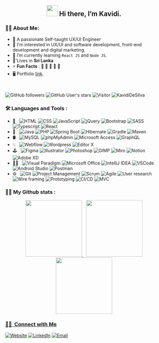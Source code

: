 <h2 align="center">
<img src="https://media.giphy.com/media/hvRJCLFzcasrR4ia7z/giphy.gif" width="35"> Hi there, I’m Kavidi.
</h2>


### 👩‍💻 About Me:  
- 🌱 A passionate Self-taught UX/UI Engineer
- 👯 I'm interested in UX/UI and software development, front-end development and digital marketing.
- 💬 I’m currently learning `React JS` and `Node JS`.
- 🏡'Lives in **Sri Lanka**
- ⚡ **Fun Facts** : 🍕 🏉 🏏 🎥 🚞
- 🖥️ Portfolio [link](https://kavididesilv.webflow.io/).
<br>

  
![GitHub followers](https://img.shields.io/github/followers/KavidiDeSilva?style=social) ![GitHub User's stars](https://img.shields.io/github/stars/KavidiDeSilva?style=social) ![Visitor](https://visitor-badge.laobi.icu/badge?page_id=KavidiDeSilva.repoName) <img src="https://komarev.com/ghpvc/?username=KavidiDeSilva7" alt="KavidiDeSilva" />


<!-- I’m looking to collaborate on t
- 📫 How to reach me ... -->


### :hammer_and_wrench: Languages and Tools :

- 🚪 &nbsp;
  ![HTML](https://img.shields.io/badge/-HTML-333333?style=flat&logo=html)
  ![CSS](https://img.shields.io/badge/-CSS-333333?style=flat&logo=CSS3&logoColor=1572B6)
  ![JavaScript](https://img.shields.io/badge/-JavaScript-333333?style=flat&logo=javascript)
  ![jQuery](https://img.shields.io/badge/-jQuery-333333?style=flat&logo=jquery)
  ![Bootstrap](https://img.shields.io/badge/-Bootstrap-333333?style=flat&logo=bootstrap)
  ![SASS](https://img.shields.io/badge/-SASS-333333?style=flat&logo=sass)
  ![Typescript](https://img.shields.io/badge/-TypeScript-333333?style=flat&logo=typescript)
  ![React](https://img.shields.io/badge/-React-333333?style=flat&logo=react)
- 🧮 &nbsp;
  ![Java](https://img.shields.io/badge/-Java-333333?style=flat&logo=java)
  ![PHP](https://img.shields.io/badge/-PHP-333333?style=flat&logo=php)
  ![Spring Boot](https://img.shields.io/badge/-Spring_Boot-333333?style=flat&logo=springboot)
  ![Hibernate](https://img.shields.io/badge/-Hibernate-333333?style=flat&logo=hibernate)
  ![Gradle](https://img.shields.io/badge/-Gradle-333333?style=flat&logo=gradle)
  ![Maven](https://img.shields.io/badge/-Maven-333333?style=flat&logo=apache-maven)
- 🛢 &nbsp;
  ![MySQL](https://img.shields.io/badge/-MySQL-333333?style=flat&logo=mysql)
  ![phpMyAdmin](https://img.shields.io/badge/-phpMyAdmin-333333?style=flat&logo=phpmyadmin)
  ![Microsoft Access](https://img.shields.io/badge/-Microsoft_Access-333333?style=flat&logo=microsoft-access)
  ![GraphQL](https://img.shields.io/badge/-GraphQL-333333?style=flat&logo=graphql)
- 💡 &nbsp;
  ![Webflow](https://img.shields.io/badge/-Webflow-333333?style=flat&logo=webflow)
  ![Wordpress](https://img.shields.io/badge/-Wordpress-333333?style=flat&logo=wordpress)
  ![Editor X](https://img.shields.io/badge/-Editor_X-333333?style=flat&logo=editor-x)
- 🕹️ &nbsp;
  ![Figma](https://img.shields.io/badge/-Figma-333333?style=flat&logo=figma)
  ![Illustrator](https://img.shields.io/badge/-Illustrator-333333?style=flat&logo=adobe-illustrator)
  ![Photoshop](https://img.shields.io/badge/-Photoshop-333333?style=flat&logo=adobe-photoshop)
  ![GIMP](https://img.shields.io/badge/-GIMP-333333?style=flat&logo=gimp)
  ![Miro](https://img.shields.io/badge/-Miro-333333?style=flat&logo=miro)
  ![Notion](https://img.shields.io/badge/-Notion-333333?style=flat&logo=notion)
  ![Adobe XD](https://img.shields.io/badge/-Adobe_XD-333333?style=flat&logo=adobe-xd)
- 👨‍💻 &nbsp;
  ![Visual Paradigm](https://img.shields.io/badge/-Visual_Paradigm-333333?style=flat&logo=visual-paradigm)
  ![Microsoft Office](https://img.shields.io/badge/-Microsoft_Office-333333?style=flat&logo=microsoft-office)
  ![IntelliJ IDEA](https://img.shields.io/badge/-IntelliJ_IDEA-333333?style=flat&logo=intellij-idea)
  ![VSCode](https://img.shields.io/badge/-VSCode-333333?style=flat&logo=visual-studio-code)
  ![Android Studio](https://img.shields.io/badge/-Android_Studio-333333?style=flat&logo=android-studio)
  ![Postman](https://img.shields.io/badge/-Postman-333333?style=flat&logo=postman)
- ⚙️ &nbsp;
  ![Git](https://img.shields.io/badge/-Git-333333?style=flat&logo=git)
  ![Project Management](https://img.shields.io/badge/-Project_Management-333333?style=flat&logo=trello)
  ![Scrum](https://img.shields.io/badge/-Scrum-333333?style=flat&logo=ag-grid)
  ![Agile](https://img.shields.io/badge/-Agile-333333?style=flat&logo=ag-grid)
  ![User research](https://img.shields.io/badge/-User_research-333333?style=flat&logo=google-analytics)
  ![Wire framing](https://img.shields.io/badge/-Wire_framing-333333?style=flat&logo=figma)
  ![Prototyping](https://img.shields.io/badge/-Prototyping-333333?style=flat&logo=adobe-xd)
  ![CI/CD](https://img.shields.io/badge/-CI/CD-333333?style=flat&logo=jenkins)
  ![MVC](https://img.shields.io/badge/-MVC-333333?style=flat&logo=.net)

  
### :student: My Github stats :
<div align="center" >
  <a href="https://github.com/KavidiDeSilva">
  <img height="180em" src="https://github-readme-stats.vercel.app/api?username=KavidiDeSilva&show_icons=true&theme=dark&include_all_commits=true&count_private=true"/>
  <img height="180em" style="margin-left: 10px;" src="https://github-readme-stats.vercel.app/api/top-langs/?username=KavidiDeSilva&layout=compact&langs_count=7&theme=dark"/>
</div>
<div align="center" >
  <a href="https://github.com/KavidiDeSilva">
  <img height="180em" src="https://github-readme-streak-stats.herokuapp.com/?user=KavidiDeSilva&theme=dark"/>
</div>
  
<!-- ![Jokes Card](https://readme-jokes.vercel.app/api?theme=dark)   -->
  
  
<h3> 🤝🏻 &nbsp;Connect with Me </h3>

<p>
<a href="https://kavididesilv.webflow.io/"><img alt="Website" src="https://img.shields.io/badge/Website-kavididesilv.webflow.io/-blue?style=flat-square&logo=google-chrome"></a>
<a href="https://www.linkedin.com/in/kavididesilva/"><img alt="LinkedIn" src="https://img.shields.io/badge/LinkedIn-Kavidi%20De%20Silva-blue?style=flat-square&logo=linkedin"></a>
<a href="mailto:kvdhdesilva@gmail@gmail.com"><img alt="Email" src="https://img.shields.io/badge/Email-kvdhdesilva@gmail@gmail?style=flat-square&logo=gmail"></a>
</p>

